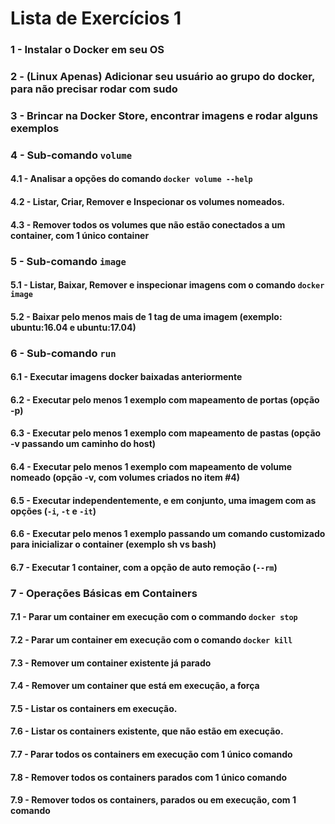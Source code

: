 # Lista de Exercícios 1

### 1 - Instalar o Docker em seu OS

### 2 - (Linux Apenas) Adicionar seu usuário ao grupo do docker, para não precisar rodar com sudo

### 3 - Brincar na Docker Store, encontrar imagens e rodar alguns exemplos

### 4 - Sub-comando `volume`

#### 4.1 - Analisar a opções do comando `docker volume --help`

#### 4.2 - Listar, Criar, Remover e Inspecionar os volumes nomeados.

#### 4.3 - Remover todos os volumes que não estão conectados a um container, com 1 único container

### 5 - Sub-comando `image`

#### 5.1 - Listar, Baixar, Remover e inspecionar imagens com o comando `docker image`

#### 5.2 - Baixar pelo menos mais de 1 tag de uma imagem (exemplo: ubuntu:16.04 e ubuntu:17.04)

### 6 - Sub-comando `run`

#### 6.1 - Executar imagens docker baixadas anteriormente

#### 6.2 - Executar pelo menos 1 exemplo com mapeamento de portas (opção -p)

#### 6.3 - Executar pelo menos 1 exemplo com mapeamento de pastas (opção -v passando um caminho do host)

#### 6.4 - Executar pelo menos 1 exemplo com mapeamento de volume nomeado (opção -v, com volumes criados no item #4)

#### 6.5 - Executar independentemente, e em conjunto, uma imagem com as opções (`-i`, `-t` e `-it`)

#### 6.6 - Executar pelo menos 1 exemplo passando um comando customizado para inicializar o container (exemplo sh vs bash)

#### 6.7 - Executar 1 container, com a opção de auto remoção (`--rm`)

### 7 - Operações Básicas em Containers

#### 7.1 - Parar um container em execução com o commando `docker stop`

#### 7.2 - Parar um container em execução com o comando `docker kill`

#### 7.3 - Remover um container existente já parado

#### 7.4 - Remover um container que está em execução, a força

#### 7.5 - Listar os containers em execução.

#### 7.6 - Listar os containers existente, que não estão em execução.

#### 7.7 - Parar todos os containers em execução com 1 único comando

#### 7.8 - Remover todos os containers parados com 1 único comando

#### 7.9 - Remover todos os containers, parados ou em execução, com 1 comando


